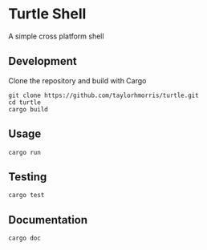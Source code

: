 # Turtle Shell

A simple cross platform shell

## Development

Clone the repository and build with Cargo

```
git clone https://github.com/taylorhmorris/turtle.git
cd turtle
cargo build
```

## Usage

```
cargo run
```

## Testing

```
cargo test
```

## Documentation

```
cargo doc
```